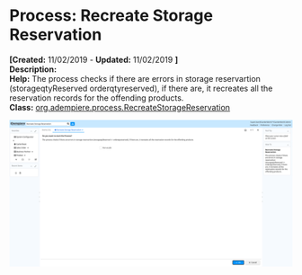 # Process: Recreate Storage Reservation 

**[Created:** 11/02/2019 - **Updated:** 11/02/2019 **]**  
**Description:**   
**Help:** The process checks if there are errors in storage reservartion (storageqtyReserved  orderqtyreserved), if there are, it recreates all the reservation records for the offending products.  
**Class:** [org.adempiere.process.RecreateStorageReservation](https://jenkins.idempiere.org/job/iDempiere12Daily/ws/org.idempiere.javadoc/API/org/adempiere/process/RecreateStorageReservation.html)

![](/img/docs/manual/RecreateStorageReservation-Process_iDempiere_v12.0.0.png)



